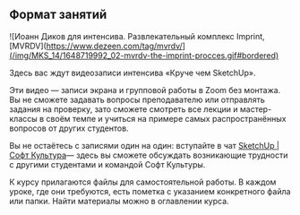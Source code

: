 ## Формат занятий

![Иоанн Диков для интенсива. Развлекательный комплекс Imprint, [MVRDV](https://www.dezeen.com/tag/mvrdv/](/img/MKS_14/1648719992_02-mvrdv-the-imprint-procces.gif#bordered)

Здесь вас ждут видеозаписи интенсива «Круче чем SketchUp». 

Эти видео — записи экрана и групповой работы в Zoom без монтажа. Вы не сможете задавать вопросы преподавателю или отправлять задания на проверку, зато сможете смотреть все лекции и мастер-классы в своём темпе и учиться на примере самых распространённых вопросов от других студентов.

Вы не остаётесь с записями один на один: вступайте в чат [SketchUp | Софт Культура](https://t.me/+CdpgGy8cjt40ODcy)— здесь вы сможете обсуждать возникающие трудности с другими студентами и командой Софт Культуры.

К курсу прилагаются файлы для самостоятельной работы. В каждом уроке, где они требуются, есть пометка с указанием конкретного файла или папки. Найти материалы можно в оглавлении курса.
